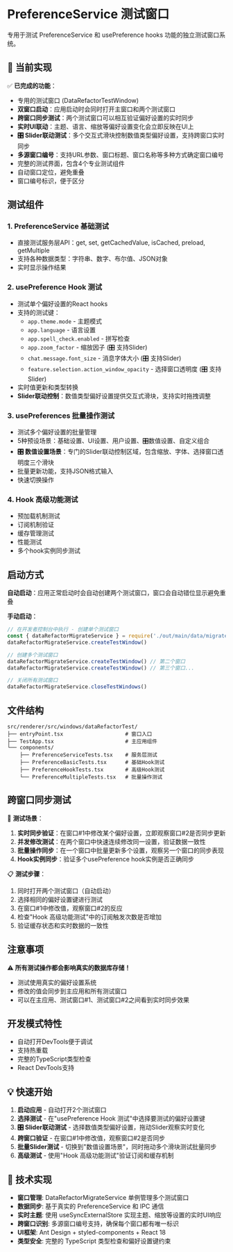 # PreferenceService 测试窗口

专用于测试 PreferenceService 和 usePreference hooks 功能的独立测试窗口系统。

## 🎯 当前实现

✅ **已完成的功能**：
- 专用的测试窗口 (DataRefactorTestWindow)
- **双窗口启动**：应用启动时会同时打开主窗口和两个测试窗口
- **跨窗口同步测试**：两个测试窗口可以相互验证偏好设置的实时同步
- **实时UI联动**：主题、语言、缩放等偏好设置变化会立即反映在UI上
- **🎛️ Slider联动测试**：多个交互式滑块控制数值类型偏好设置，支持跨窗口实时同步
- **多源窗口编号**：支持URL参数、窗口标题、窗口名称等多种方式确定窗口编号
- 完整的测试界面，包含4个专业测试组件
- 自动窗口定位，避免重叠
- 窗口编号标识，便于区分

## 测试组件

### 1. PreferenceService 基础测试
- 直接测试服务层API：get, set, getCachedValue, isCached, preload, getMultiple
- 支持各种数据类型：字符串、数字、布尔值、JSON对象
- 实时显示操作结果

### 2. usePreference Hook 测试  
- 测试单个偏好设置的React hooks
- 支持的测试键：
  - `app.theme.mode` - 主题模式
  - `app.language` - 语言设置
  - `app.spell_check.enabled` - 拼写检查
  - `app.zoom_factor` - 缩放因子 (🎛️ 支持Slider)
  - `chat.message.font_size` - 消息字体大小 (🎛️ 支持Slider)
  - `feature.selection.action_window_opacity` - 选择窗口透明度 (🎛️ 支持Slider)
- 实时值更新和类型转换
- **Slider联动控制**：数值类型偏好设置提供交互式滑块，支持实时拖拽调整

### 3. usePreferences 批量操作测试
- 测试多个偏好设置的批量管理
- 5种预设场景：基础设置、UI设置、用户设置、🎛️数值设置、自定义组合
- **🎛️ 数值设置场景**：专门的Slider联动控制区域，包含缩放、字体、选择窗口透明度三个滑块
- 批量更新功能，支持JSON格式输入
- 快速切换操作

### 4. Hook 高级功能测试
- 预加载机制测试
- 订阅机制验证
- 缓存管理测试
- 性能测试
- 多个hook实例同步测试

## 启动方式

**自动启动**：应用正常启动时会自动创建两个测试窗口，窗口会自动错位显示避免重叠

**手动启动**：
```javascript
// 在开发者控制台中执行 - 创建单个测试窗口
const { dataRefactorMigrateService } = require('./out/main/data/migrate/dataRefactor/DataRefactorMigrateService')
dataRefactorMigrateService.createTestWindow()

// 创建多个测试窗口
dataRefactorMigrateService.createTestWindow() // 第二个窗口
dataRefactorMigrateService.createTestWindow() // 第三个窗口...

// 关闭所有测试窗口
dataRefactorMigrateService.closeTestWindows()
```

## 文件结构

```
src/renderer/src/windows/dataRefactorTest/
├── entryPoint.tsx                    # 窗口入口
├── TestApp.tsx                       # 主应用组件  
└── components/
    ├── PreferenceServiceTests.tsx    # 服务层测试
    ├── PreferenceBasicTests.tsx      # 基础Hook测试
    ├── PreferenceHookTests.tsx       # 高级Hook测试
    └── PreferenceMultipleTests.tsx   # 批量操作测试
```

## 跨窗口同步测试

🔄 **测试场景**：
1. **实时同步验证**：在窗口#1中修改某个偏好设置，立即观察窗口#2是否同步更新
2. **并发修改测试**：在两个窗口中快速连续修改同一设置，验证数据一致性
3. **批量操作同步**：在一个窗口中批量更新多个设置，观察另一个窗口的同步表现
4. **Hook实例同步**：验证多个usePreference hook实例是否正确同步

📋 **测试步骤**：
1. 同时打开两个测试窗口（自动启动）
2. 选择相同的偏好设置键进行测试
3. 在窗口#1中修改值，观察窗口#2的反应
4. 检查"Hook 高级功能测试"中的订阅触发次数是否增加
5. 验证缓存状态和实时数据的一致性

## 注意事项

⚠️ **所有测试操作都会影响真实的数据库存储！**

- 测试使用真实的偏好设置系统
- 修改的值会同步到主应用和所有测试窗口
- 可以在主应用、测试窗口#1、测试窗口#2之间看到实时同步效果

## 开发模式特性

- 自动打开DevTools便于调试
- 支持热重载
- 完整的TypeScript类型检查
- React DevTools支持

## 💡 快速开始

1. **启动应用** - 自动打开2个测试窗口
2. **选择测试** - 在"usePreference Hook 测试"中选择要测试的偏好设置键
3. **🎛️ Slider联动测试** - 选择数值类型偏好设置，拖动Slider观察实时变化
4. **跨窗口验证** - 在窗口#1中修改值，观察窗口#2是否同步
5. **批量Slider测试** - 切换到"数值设置场景"，同时拖动多个滑块测试批量同步
6. **高级测试** - 使用"Hook 高级功能测试"验证订阅和缓存机制

## 🔧 技术实现

- **窗口管理**: DataRefactorMigrateService 单例管理多个测试窗口
- **数据同步**: 基于真实的 PreferenceService 和 IPC 通信
- **实时主题**: 使用 useSyncExternalStore 实现主题、缩放等设置的实时UI响应
- **跨窗口识别**: 多源窗口编号支持，确保每个窗口都有唯一标识
- **UI框架**: Ant Design + styled-components + React 18
- **类型安全**: 完整的 TypeScript 类型检查和偏好设置键约束